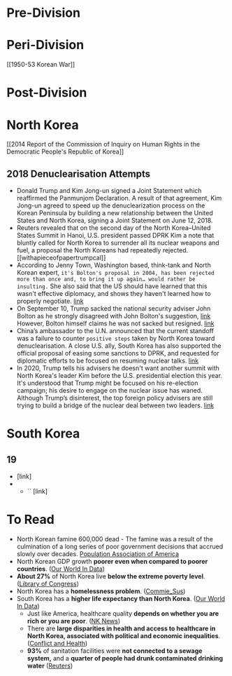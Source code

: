 # Pre-Division

# Peri-Division
[[1950-53 Korean War]]
# Post-Division
# North Korea
[[2014 Report of the Commission of Inquiry on Human Rights in the Democratic People's Republic of Korea]]
## 2018 Denuclearisation Attempts
- Donald Trump and Kim Jong-un signed a Joint Statement which reaffirmed the Panmunjom Declaration. A result of that agreement, Kim Jong-un agreed to speed up the denuclearization process on the Korean Peninsula by building a new relationship between the United States and North Korea, signing a Joint Statement on June 12, 2018.
- Reuters revealed that on the second day of the North Korea–United States Summit in Hanoi, U.S. president passed DPRK Kim a note that bluntly called for North Korea to surrender all its nuclear weapons and fuel, a proposal the North Koreans had repeatedly rejected. [[withapieceofpapertrumpcal]]
- According to Jenny Town, Washington based, think-tank and North Korean expert, `it's Bolton's proposal in 2004, has been rejected more than once and, to bring it up again… would rather be insulting.` She also said that the US should have learned that this wasn't effective diplomacy, and shows they haven't learned how to properly negotiate. [link](https://www.reuters.com/article/us-northkorea-usa-document-exclusive/exclusive-with-a-piece-of-paper-trump-called-on-kim-to-hand-over-nuclear-weapons-idUSKCN1RA2NR)
- On September 10, Trump sacked the national security adviser John Bolton as he strongly disagreed with John Bolton's suggestion, [link](https://www.news.com.au/finance/work/leaders/sacked-national-security-adviser-john-boltons-legacy-of-turmoil/news-story/7d35044f50c60f1cbefd4e9282f44044) However, Bolton himself claims he was not sacked but resigned. [link](https://www.nytimes.com/2019/09/11/podcasts/the-daily/john-bolton-is-fired-or-did-he-resign.html?showTranscript=1)
- China’s ambassador to the U.N. announced that the current standoff was a failure to counter `positive steps` taken by North Korea toward denuclearisation. A close U.S. ally, South Korea has also supported the official proposal of easing some sanctions to DPRK, and requested for diplomatic efforts to be focused on resuming nuclear talks. [link](https://www.reuters.com/article/us-northkorea-usa-un-china-analysis/u-s-led-pressure-fractures-as-china-russia-push-for-north-korea-sanctions-relief-idUSKBN1YL0OX)
- In 2020, Trump tells his advisers he doesn't want another summit with North Korea's leader Kim before the U.S. presidential election this year. It's understood that Trump might be focused on his re-election campaign; his desire to engage on the nuclear issue has waned. Although Trump’s disinterest, the top foreign policy advisers are still trying to build a bridge of the nuclear deal between two leaders. [link](https://www.bbc.com/news/world-asia-51074956)
# South Korea
## 19
- [link]
- - `` [link]
# To Read
- North Korean famine 600,000 dead - The famine was a result of the culmination of a long series of poor government decisions that accrued slowly over decades. [Population Association of America](https://web.archive.org/web/20220209000506/https://paa2011.princeton.edu/papers/111030)
- North Korean GDP growth **poorer even when compared to poorer countries**. ([Our World In Data](https://web.archive.org/web/20220209000506/https://ourworldindata.org/grapher/gdp-per-capita-clio-infra?tab=chart&time=1950..latest&country=PRK~JAM~GTM~URY~DOM~HTI~AGO~ARG~AFG))
- **About 27%** of North Korea live **below the extreme poverty level**. ([Library of Congress](https://web.archive.org/web/20220209000506/https://files.catbox.moe/glvrzk.pdf#page=8))
- North Korea has a **homelessness problem**. ([Commie_Sus](https://web.archive.org/web/20220209000506/https://rentry.co/commiesushomeless/pdf))
- South Korea has a **higher life expectancy than North Korea**. ([Our World In Data](https://web.archive.org/web/20220209000506/https://ourworldindata.org/grapher/life-expectancy?country=KOR%7EPRK))
    - Just like America, healthcare quality **depends on whether you are rich or you are poor**. ([NK News](https://web.archive.org/web/20220209000506/https://www.nknews.org/2020/02/ask-a-north-korean-what-is-the-healthcare-system-in-the-dprk-really-like/))
    - There are **large disparities in health and access to healthcare in North Korea, associated with political and economic inequalities**. ([Conflict and Health](https://web.archive.org/web/20220209000506/https://conflictandhealth.biomedcentral.com/track/pdf/10.1186/s13031-020-00284-y.pdf))
    - **93%** of sanitation facilities were **not connected to a sewage system,** and a **quarter of people had drunk contaminated drinking water** ([Reuters](https://web.archive.org/web/20220209000506/https://www.reuters.com/article/us-northkorea-unicef/tackling-north-koreas-chronically-poor-sewage-not-rocket-science-u-n-idUSKBN1JG2Q4))